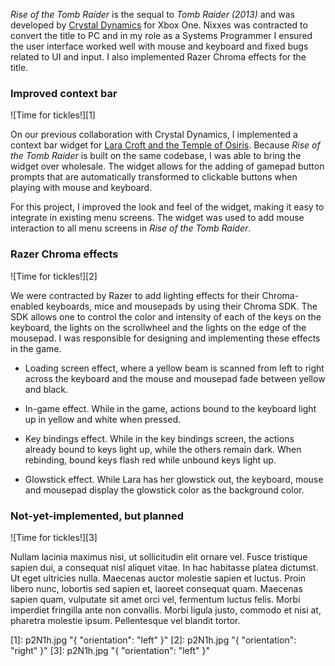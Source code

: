 _Rise of the Tomb Raider_ is the sequal to _Tomb Raider (2013)_ and was developed by [Crystal Dynamics](http://www.crystaldynamics.com) for Xbox One. Nixxes was contracted to convert the title to PC and in my role as a Systems Programmer I ensured the user interface worked well with mouse and keyboard and fixed bugs related to UI and input. I also implemented Razer Chroma effects for the title.

### Improved context bar ###

![Time for tickles!][1]

On our previous collaboration with Crystal Dynamics, I implemented a context bar widget for [Lara Croft and the Temple of Osiris](lara-croft-and-the-temple-of-osiris.html). Because _Rise of the Tomb Raider_ is built on the same codebase, I was able to bring the widget over wholesale. The widget allows for the adding of gamepad button prompts that are automatically transformed to clickable buttons when playing with mouse and keyboard.

For this project, I improved the look and feel of the widget, making it easy to integrate in existing menu screens. The widget was used to add mouse interaction to all menu screens in _Rise of the Tomb Raider_.

### Razer Chroma effects ###

![Time for tickles!][2]

We were contracted by Razer to add lighting effects for their Chroma-enabled keyboards, mice and mousepads by using their Chroma SDK. The SDK allows one to control the color and intensity of each of the keys on the keyboard, the lights on the scrollwheel and the lights on the edge of the mousepad. I was responsible for designing and implementing these effects in the game.

* Loading screen effect, where a yellow beam is scanned from left to right across the keyboard and the mouse and mousepad fade between yellow and black.

* In-game effect. While in the game, actions bound to the keyboard light up in yellow and white when pressed.

* Key bindings effect. While in the key bindings screen, the actions already bound to keys light up, while the others remain dark. When rebinding, bound keys flash red while unbound keys light up.

* Glowstick effect. While Lara has her glowstick out, the keyboard, mouse and mousepad display the glowstick color as the background color.

### Not-yet-implemented, but planned ###

![Time for tickles!][3]

Nullam lacinia maximus nisi, ut sollicitudin elit ornare vel. Fusce tristique sapien dui, a consequat nisl aliquet vitae. In hac habitasse platea dictumst. Ut eget ultricies nulla. Maecenas auctor molestie sapien et luctus. Proin libero nunc, lobortis sed sapien et, laoreet consequat quam. Maecenas sapien quam, vulputate sit amet orci vel, fermentum luctus felis. Morbi imperdiet fringilla ante non convallis. Morbi ligula justo, commodo et nisi at, pharetra molestie ipsum. Pellentesque vel blandit tortor.

[1]: p2N1h.jpg "{ "orientation": "left" }"
[2]: p2N1h.jpg "{ "orientation": "right" }"
[3]: p2N1h.jpg "{ "orientation": "left" }"
